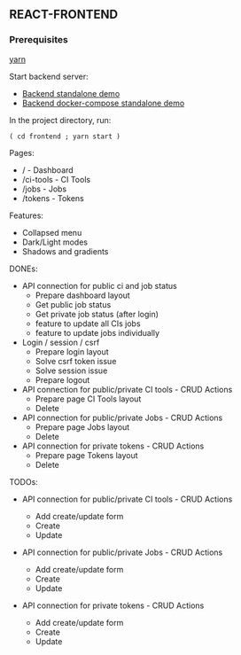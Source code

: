 ## REACT-FRONTEND

### Prerequisites

[yarn](https://classic.yarnpkg.com/en/docs/install/#debian-stable)

Start backend server:
* [Backend standalone demo](backend/StandAloneDemo.md)
* [Backend docker-compose standalone demo](backend/StandAloneDemoDC.md)

In the project directory, run:

`( cd frontend ; yarn start )`

Pages:

* / - Dashboard
* /ci-tools - CI Tools
* /jobs - Jobs
* /tokens - Tokens

Features:

* Collapsed menu
* Dark/Light modes
* Shadows and gradients

DONEs:
* API connection for public ci and job status
  * Prepare dashboard layout
  * Get public job status
  * Get private job status (after login)
  * feature to update all CIs jobs
  * feature to update jobs individually 
* Login / session / csrf 
  * Prepare login layout
  * Solve csrf token issue
  * Solve session issue
  * Prepare logout
* API connection for public/private CI tools - CRUD Actions
  * Prepare page CI Tools layout
  * Delete
* API connection for public/private Jobs - CRUD Actions
  * Prepare page Jobs layout
  * Delete
* API connection for private tokens - CRUD Actions
  * Prepare page Tokens layout
  * Delete
  
TODOs:
* API connection for public/private CI tools - CRUD Actions
  * Add create/update form 
  * Create
  * Update

* API connection for public/private Jobs - CRUD Actions
  * Add create/update form 
  * Create
  * Update

* API connection for private tokens - CRUD Actions
  * Add create/update form 
  * Create
  * Update